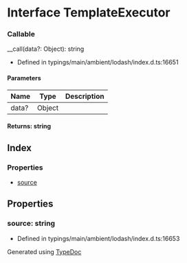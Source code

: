 # Interface TemplateExecutor


### Callable
__call(data?: Object): string
  
* Defined in typings/main/ambient/lodash/index.d.ts:16651


#### Parameters

| Name | Type | Description |
| ---- | ---- | ---- |
| data? | Object|  |

#### Returns: string

## Index

### Properties
* [source](_typings_main_ambient_lodash_index_d_._.templateexecutor.md#source)

## Properties

### source: string

* Defined in typings/main/ambient/lodash/index.d.ts:16653



Generated using [TypeDoc](http://typedoc.io)
